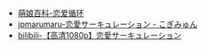 - [萌娘百科-恋爱循环](https://zh.moegirl.org.cn/%E6%81%8B%E7%88%B1%E5%BE%AA%E7%8E%AF)
- [jpmarumaru-恋愛サーキュレーション - こぎみゅん](https://www.jpmarumaru.com/tw/JPSongPlay-17771.html)
- [bilibili-【高清1080p】恋愛サーキュレーション](https://www.bilibili.com/video/BV1yx411c7aQ/)
